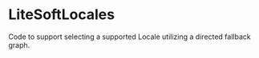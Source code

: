 LiteSoftLocales
===============

Code to support selecting a supported Locale utilizing a directed fallback graph.
